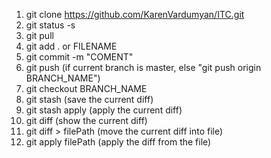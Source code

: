 1.  git clone https://github.com/KarenVardumyan/ITC.git
2.  git status -s
3.  git pull 
4.  git add . or FILENAME
5.  git commit -m "COMENT"
6.  git push (if current branch is master, else "git push origin BRANCH_NAME")
7.  git checkout BRANCH_NAME
8.  git stash (save the current diff)
8.  git stash apply (apply the current diff)
10. git diff (show the current diff)
10. git diff > filePath (move the current diff into file)
10. git apply filePath (apply the diff from the file)